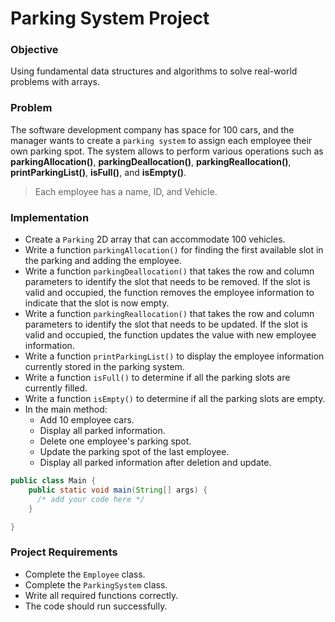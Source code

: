 # Parking System Project

### Objective
Using fundamental data structures and algorithms to solve real-world problems with arrays.

### Problem
The software development company has space for 100 cars, and the manager wants to create a `parking system` to assign each employee their own parking spot. The system allows to perform various operations such as **parkingAllocation()**, **parkingDeallocation()**, **parkingReallocation()**, **printParkingList()**, **isFull()**, and **isEmpty()**.

> Each employee has a name, ID, and Vehicle.   
 
  

### Implementation
- Create a `Parking` 2D array that can accommodate 100 vehicles.
- Write a function `parkingAllocation()` for finding the first available slot in the parking and adding the employee.
- Write a function `parkingDeallocation()` that takes the row and column parameters to identify the slot that needs to be removed. If the slot is valid and occupied, the function removes the employee information to indicate that the slot is now empty.
- Write a function `parkingReallocation()` that takes the row and column parameters to identify the slot that needs to be updated. If the slot is valid and occupied, the function updates the  value with new employee information.
- Write a function `printParkingList()` to display the employee information currently stored in the parking system. 
- Write a function `isFull()` to determine if all the parking slots are currently filled.
- Write a function `isEmpty()` to determine if all the parking slots are empty.
- In the main method:
  - Add 10 employee cars.
  - Display all parked information.
  - Delete one employee's parking spot.
  - Update the parking spot of the last employee.
  - Display all parked information after deletion and update.

``` java
public class Main {
    public static void main(String[] args) {
      /* add your code here */
    }

}
```
### Project Requirements
- Complete the `Employee` class.
- Complete the `ParkingSystem` class.
- Write all required functions correctly.
- The code should run successfully.
